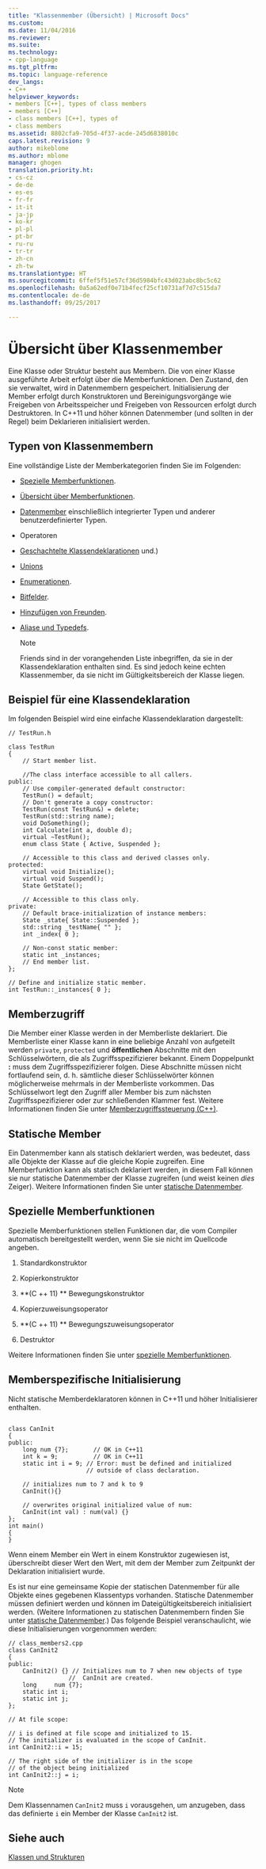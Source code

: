 ```yaml
---
title: "Klassenmember (Übersicht) | Microsoft Docs"
ms.custom: 
ms.date: 11/04/2016
ms.reviewer: 
ms.suite: 
ms.technology:
- cpp-language
ms.tgt_pltfrm: 
ms.topic: language-reference
dev_langs:
- C++
helpviewer_keywords:
- members [C++], types of class members
- members [C++]
- class members [C++], types of
- class members
ms.assetid: 8802cfa9-705d-4f37-acde-245d6838010c
caps.latest.revision: 9
author: mikeblome
ms.author: mblome
manager: ghogen
translation.priority.ht:
- cs-cz
- de-de
- es-es
- fr-fr
- it-it
- ja-jp
- ko-kr
- pl-pl
- pt-br
- ru-ru
- tr-tr
- zh-cn
- zh-tw
ms.translationtype: HT
ms.sourcegitcommit: 6ffef5f51e57cf36d5984bfc43d023abc8bc5c62
ms.openlocfilehash: 0a5a62edf0e71b4fecf25cf10731af7d7c515da7
ms.contentlocale: de-de
ms.lasthandoff: 09/25/2017

---
```

# <a name="class-member-overview"></a>Übersicht über Klassenmember
Eine Klasse oder Struktur besteht aus Membern. Die von einer Klasse ausgeführte Arbeit erfolgt über die Memberfunktionen. Den Zustand, den sie verwaltet, wird in Datenmembern gespeichert. Initialisierung der Member erfolgt durch Konstruktoren und Bereinigungsvorgänge wie Freigeben von Arbeitsspeicher und Freigeben von Ressourcen erfolgt durch Destruktoren. In C++11 und höher können Datenmember (und sollten in der Regel) beim Deklarieren initialisiert werden.  
  
## <a name="kinds-of-class-members"></a>Typen von Klassenmembern  
 Eine vollständige Liste der Memberkategorien finden Sie im Folgenden:  
  
-   [Spezielle Memberfunktionen](special-member-functions.md).  
  
-   [Übersicht über Memberfunktionen](overview-of-member-functions.md).  
  
-   [Datenmember](static-members-cpp.md) einschließlich integrierter Typen und anderer benutzerdefinierter Typen.  
  
-   Operatoren  
  
-   [Geschachtelte Klassendeklarationen](nested-class-declarations.md) und.)  
  
-   [Unions](unions.md)  
  
-   [Enumerationen](../cpp/enumerations-cpp.md).  
  
-   [Bitfelder](../cpp/cpp-bit-fields.md).  
  
-   [Hinzufügen von Freunden](../cpp/friend-cpp.md).  
  
-   [Aliase und Typedefs](../cpp/aliases-and-typedefs-cpp.md).  
  
    > [!NOTE]
    >  Friends sind in der vorangehenden Liste inbegriffen, da sie in der Klassendeklaration enthalten sind. Es sind jedoch keine echten Klassenmember, da sie nicht im Gültigkeitsbereich der Klasse liegen.  
  
## <a name="example-class-declaration"></a>Beispiel für eine Klassendeklaration  
 Im folgenden Beispiel wird eine einfache Klassendeklaration dargestellt:  
  
```  
// TestRun.h  
  
class TestRun  
{  
    // Start member list.  
  
    //The class interface accessible to all callers.  
public:  
    // Use compiler-generated default constructor:  
    TestRun() = default;   
    // Don't generate a copy constructor:  
    TestRun(const TestRun&) = delete;    
    TestRun(std::string name);  
    void DoSomething();  
    int Calculate(int a, double d);  
    virtual ~TestRun();  
    enum class State { Active, Suspended };  
  
    // Accessible to this class and derived classes only.  
protected:  
    virtual void Initialize();  
    virtual void Suspend();  
    State GetState();  
  
    // Accessible to this class only.  
private:  
    // Default brace-initialization of instance members:  
    State _state{ State::Suspended };   
    std::string _testName{ "" };   
    int _index{ 0 };  
  
    // Non-const static member:  
    static int _instances;  
    // End member list.  
};  
  
// Define and initialize static member.  
int TestRun::_instances{ 0 };  
```  
  
## <a name="member-accessibility"></a>Memberzugriff  
 Die Member einer Klasse werden in der Memberliste deklariert. Die Memberliste einer Klasse kann in eine beliebige Anzahl von aufgeteilt werden `private`, `protected` und **öffentlichen** Abschnitte mit den Schlüsselwörtern, die als Zugriffsspezifizierer bekannt.  Einem Doppelpunkt **:** muss dem Zugriffsspezifizierer folgen.  Diese Abschnitte müssen nicht fortlaufend sein, d. h. sämtliche dieser Schlüsselwörter können möglicherweise mehrmals in der Memberliste vorkommen.  Das Schlüsselwort legt den Zugriff aller Member bis zum nächsten Zugriffsspezifizierer oder zur schließenden Klammer fest. Weitere Informationen finden Sie unter [Memberzugriffssteuerung (C++)](../cpp/member-access-control-cpp.md).  
  
## <a name="static-members"></a>Statische Member  
 Ein Datenmember kann als statisch deklariert werden, was bedeutet, dass alle Objekte der Klasse auf die gleiche Kopie zugreifen. Eine Memberfunktion kann als statisch deklariert werden, in diesem Fall können sie nur statische Datenmember der Klasse zugreifen (und weist keinen *dies* Zeiger). Weitere Informationen finden Sie unter [statische Datenmember](../cpp/static-members-cpp.md).  
  
## <a name="special-member-functions"></a>Spezielle Memberfunktionen  
 Spezielle Memberfunktionen stellen Funktionen dar, die vom Compiler automatisch bereitgestellt werden, wenn Sie sie nicht im Quellcode angeben.  
  
1.  Standardkonstruktor  
  
2.  Kopierkonstruktor  
  
3.  **(C ++ 11) ** Bewegungskonstruktor  
  
4.  Kopierzuweisungsoperator  
  
5.  **(C ++ 11) ** Bewegungszuweisungsoperator  
  
6.  Destruktor  
  
Weitere Informationen finden Sie unter [spezielle Memberfunktionen](../cpp/special-member-functions.md).
  
## <a name="memberwise-initialization"></a>Memberspezifische Initialisierung  
 Nicht statische Memberdeklaratoren können in C++11 und höher Initialisierer enthalten.  
  
```  
  
class CanInit  
{  
public:  
    long num {7};       // OK in C++11  
    int k = 9;          // OK in C++11  
    static int i = 9; // Error: must be defined and initialized  
                      // outside of class declaration.  
  
    // initializes num to 7 and k to 9  
    CanInit(){}  
  
    // overwrites original initialized value of num:  
    CanInit(int val) : num(val) {}  
};  
int main()  
{  
}  
```  
  
 Wenn einem Member ein Wert in einem Konstruktor zugewiesen ist, überschreibt dieser Wert den Wert, mit dem der Member zum Zeitpunkt der Deklaration initialisiert wurde.  
  
 Es ist nur eine gemeinsame Kopie der statischen Datenmember für alle Objekte eines gegebenen Klassentyps vorhanden. Statische Datenmember müssen definiert werden und können im Dateigültigkeitsbereich initialisiert werden. (Weitere Informationen zu statischen Datenmembern finden Sie unter [statische Datenmember](../cpp/static-members-cpp.md).) Das folgende Beispiel veranschaulicht, wie diese Initialisierungen vorgenommen werden:  
  
```  
// class_members2.cpp  
class CanInit2  
{  
public:  
    CanInit2() {} // Initializes num to 7 when new objects of type   
                 //  CanInit are created.  
    long     num {7};  
    static int i;  
    static int j;  
};  
  
// At file scope:  
  
// i is defined at file scope and initialized to 15.  
// The initializer is evaluated in the scope of CanInit.  
int CanInit2::i = 15;  
  
// The right side of the initializer is in the scope   
// of the object being initialized  
int CanInit2::j = i;  
```  
  
> [!NOTE]
>  Dem Klassennamen `CanInit2` muss `i` vorausgehen, um anzugeben, dass das definierte `i` ein Member der Klasse `CanInit2` ist.  
  
## <a name="see-also"></a>Siehe auch  
 [Klassen und Strukturen](../cpp/classes-and-structs-cpp.md)

